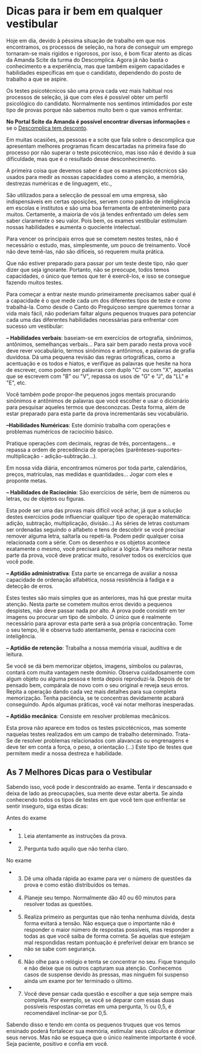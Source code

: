 # Dicas para ir bem em qualquer vestibular

Hoje em dia, devido à péssima situação de trabalho em que nos encontramos, os processos de seleção, na hora de conseguir um emprego tornaram-se mais rígidos e rigorosos, por isso, é bom ficar atento as dicas da Amanda Scite da turma do Descomplica. Agora já não basta o conhecimento e a experiência, mas que também exigem capacidades e habilidades específicas em que o candidato, dependendo do posto de trabalho a que se aspire.

Os testes psicotécnicos são uma prova cada vez mais habitual nos processos de seleção, já que com eles é possível obter um perfil psicológico do candidato. Normalmente nos sentimos intimidados por este tipo de provas porque não sabemos muito bem o que vamos enfrentar. 

**No Portal Scite da Amanda é possível encontrar diversas informações** e se o [Descomplica tem desconto](http://www.scite.pro.br/descomplica-e-bom-mesmo).

Em muitas ocasiões, as pessoas e a scite que fala sobre o descomplica que apresentam melhores programas ficam descartadas na primeira fase do processo por não superar o teste psicotécnico, mas isso não é devido à sua dificuldade, mas que é o resultado desse desconhecimento.

A primeira coisa que devemos saber é que os exames psicotécnicos são usados para medir as nossas capacidades como a atenção, a memória, destrezas numéricas e de linguagem, etc., 

São utilizados para a selecção de pessoal em uma empresa, são indispensáveis em certas oposições, servem como padrão de inteligência em escolas e institutos e são uma boa ferramenta de entretenimento para muitos. Certamente, a maioria de vós já tendes enfrentado um deles sem saber claramente o seu valor. Pois bem, os exames vestibular estimulam nossas habilidades e aumenta o quociente intelectual.


Para vencer os principais erros que se cometem nestes testes, não é necessário o estudo, mas, simplesmente, um pouco de treinamento. Você não deve temê-las, não são difíceis, só requerem muita prática. 

Que não estiver preparado para passar por um teste deste tipo, não quer dizer que seja ignorante. Portanto, não se preocupe, todos temos capacidades, o único que temos que ter é exercê-los, e isso se consegue fazendo muitos testes.

Para começar a entrar neste mundo primeiramente precisamos saber qual é a capacidade é o que mede cada um dos diferentes tipos de teste e como trabalhá-la. Como desde o Canto do Preguiçoso sempre queremos tornar a vida mais fácil, não poderiam faltar alguns pequenos truques para potenciar cada uma das diferentes habilidades necessárias para enfrentar com sucesso um vestibular:

**– Habilidades verbais**: baseiam-se em exercícios de ortografia, sinônimos, antônimos, semelhanças verbais...
Para sair bem parado nesta prova você deve rever vocabulário, termos sinônimos e antônimos, e palavras de grafia duvidosa. Dá uma pequena revisão das regras ortográficas, como a acentuação e os todos e hiatos, e verifique as palavras que hesite na hora de escrever, como podem ser palavras com duplo "C" ou com "X", aquelas que se escrevem com "B" ou "V", repassa os usos de "G" e "J", da "LL" e "E", etc.

Você também pode propor-lhe pequenos jogos mentais procurando sinônimos e antônimos de palavras que você escolher e usar o dicionário para pesquisar aqueles termos que desconozcas. Desta forma, além de estar preparado para esta parte da prova incrementarás seu vocabulário.

**–Habilidades Numéricas**: Este domínio trabalha com operações e problemas numéricos de raciocínio básico.

Pratique operações com decimais, regras de três, porcentagens... e repassa a ordem de precedência de operações (parênteses-suportes-multiplicação - adição-subtração...). 

Em nossa vida diária, encontramos números por toda parte, calendários, preços, matrículas, nas medidas e quantidades... Jogar com eles e proponte metas.

**– Habilidades de Raciocínio**: São exercícios de série, bem de números ou letras, ou de objetos ou figuras.

Esta pode ser uma das provas mais difícil você achar, já que a solução destes exercícios pode influenciar qualquer tipo de operação matemática: adição, subtração, multiplicação, divisão...) As séries de letras costumam ser ordenadas seguindo o alfabeto e tens de descobrir se você precisar remover alguma letra, saltarla ou repeti-la. Podem pedir qualquer coisa relacionada com a série. Com os desenhos e os objetos acontece exatamente o mesmo, você precisará aplicar a lógica. Para melhorar nesta parte da prova, você deve praticar muito, resolver todos os exercícios que você pode.

**– Aptidão administrativa**: Esta parte se encarrega de avaliar a nossa capacidade de ordenação alfabética, nossa resistência à fadiga e a detecção de erros.

Estes testes são mais simples que as anteriores, mas há que prestar muita atenção. Nesta parte se cometem muitos erros devido a pequenos despistes, não deve passar nada por alto. A prova pode consistir em ter imagens ou procurar um tipo de símbolo. O único que é realmente necessário para aprovar esta parte será a sua própria concentração. Tome o seu tempo, lê e observa tudo atentamente, pensa e raciocina com inteligência.

**– Aptidão de retenção**: Trabalha a nossa memória visual, auditiva e de leitura.

Se você se dá bem memorizar objetos, imagens, símbolos ou palavras, contará com muita vantagem neste domínio. Observa cuidadosamente com algum objeto ou alguma pessoa e tenta depois reproduzi-la. Depois de ter pensado bem, compárala de novo com o seu original e reveja seus erros. Repita a operação dando cada vez mais detalhes para sua completa memorização. Tenha paciência, se te concentras devidamente acabará conseguindo. Após algumas práticas, você vai notar melhoras inesperadas.

**– Aptidão mecânica**: Consiste em resolver problemas mecânicos.

Esta prova não aparece em todos os testes psicotécnicos, mas somente naquelas testes realizados em um campo de trabalho determinado. Trata-Se de resolver problemas relacionados com alavancas ou engrenagens e deve ter em conta a força, o peso, a orientação (...) Este tipo de testes que permitem medir a nossa destreza e habilidade.

## As 7 Melhores Dicas para o Vestibular

Sabendo isso, você pode ir descontraído ao exame. Tenta ir descansado e deixa de lado as preocupações, sua mente deve estar aberta. Se ainda conhecendo todos os tipos de testes em que você tem que enfrentar se sentir inseguro, siga estas dicas:

Antes do exame

* 1. Leia atentamente as instruções da prova.

* 2. Pergunta tudo aquilo que não tenha claro.

No exame

* 3. Dê uma olhada rápida ao exame para ver o número de questões da prova e como estão distribuídos os temas.

* 4. Planeje seu tempo. Normalmente dão 40 ou 60 minutos para resolver todas as questões.

* 5. Realiza primeiro as perguntas que não tenha nenhuma dúvida, desta forma evitará a tensão. Não esqueça que o importante não é responder o maior número de respostas possíveis, mas responder a todas as que você saiba de forma correta. Se aquelas que estejam mal respondidas restam pontuação é preferível deixar em branco se não se sabe com segurança.

* 6. Não olhe para o relógio e tenta se concentrar no seu. Fique tranquilo e não deixe que os outros capturam sua atenção. Conhecemos casos de suspense devido às pressas, mas ninguém foi suspenso ainda um exame por ter terminado o último.

* 7. Você deve pensar cada questão e escolher a que seja sempre mais completa. Por exemplo, se você se deparar com essas duas possíveis respostas corretas em uma pergunta, ½ ou 0,5, é recomendável inclinar-se por 0,5.

Sabendo disso e tendo em conta os pequenos truques que vos temos ensinado poderá fortalecer sua memória, estimular seus cálculos e dominar seus nervos. Mas não se esqueça que o único realmente importante é você. Seja paciente, positivo e confia em você.
